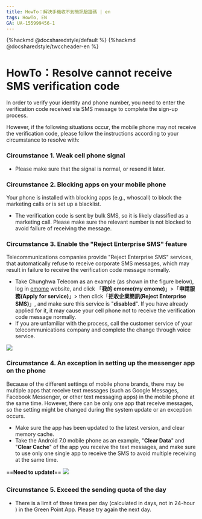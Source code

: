 ```yaml
---
title: HowTo：解決手機收不到簡訊驗證碼 | en
tags: HowTo, EN
GA: UA-155999456-1
---
```


{%hackmd @docsharedstyle/default %}
{%hackmd @docsharedstyle/twccheader-en %}

# HowTo：Resolve cannot receive SMS verification code

In order to verify your identity and phone number, you need to enter the verification code received via SMS message to complete the sign-up process.

However, if the following situations occur, the mobile phone may not receive the verification code, please follow the instructions according to your circumstance to resolve with:

### Circumstance 1. Weak cell phone signal
 
- Please make sure that the signal is normal, or resend it later.

### Circumstance 2. Blocking apps on your mobile phone 

Your phone is installed with blocking apps (e.g., whoscall) to block the marketing calls or is set up a blacklist.

- The verification code is sent by bulk SMS, so it is likely classified as a marketing call. Please make sure the relevant number is not blocked to avoid failure of receiving the message.

### Circumstance 3. Enable the "Reject Enterprise SMS" feature

Telecommunications companies provide "Reject Enterprise SMS" services, that automatically refuse to receive corporate SMS messages, which may result in failure to receive the verification code message normally.
- Take Chunghwa Telecom as an example (as shown in the figure below), log in [emome](https://www.emome.net/) website, and click 「**我的 emome(my emome)**」>「**申請服務(Apply for service)**」> then click「**拒收企業簡訊(Reject Enterprise SMS)**」, and make sure this service is "**disabled**". If you have already applied for it, it may cause your cell phone not to receive the verification code message normally.
- If you are unfamiliar with the process, call the customer service of your telecommunications company and complete the change through voice service.
 
![](https://cos.twcc.ai/SYS-MANUAL/uploads/upload_b5225af922737d34cbf6b6aec66ee43f.png)


### Circumstance 4. An exception in setting up the messenger app on the phone

Because of the different settings of mobile phone brands, there may be multiple apps that receive text messages (such as Google Messages, Facebook Messenger, or other text messaging apps) in the mobile phone at the same time. However, there can be only one app that receive messages, so the setting might be changed during the system update or an exception occurs. 

- Make sure the app has been updated to the latest version, and clear memory cache. 
- Take the Android 7.0 mobile phone as an example,   "**Clear Data**" and "**Clear Cache**" of the app you receive the text messages, and make sure to use only one single app to receive the SMS to avoid multiple receiving at the same time.

==**Need to update:exclamation:**==
![](https://cos.twcc.ai/SYS-MANUAL/uploads/upload_02eacf67c3cd61404323a63f03a30cdd.png)

### Circumstance 5. Exceed the sending quota of the day

- There is a limit of three times per day (calculated in days, not in 24-hour ) in the Green Point App. Please try again the next day.
